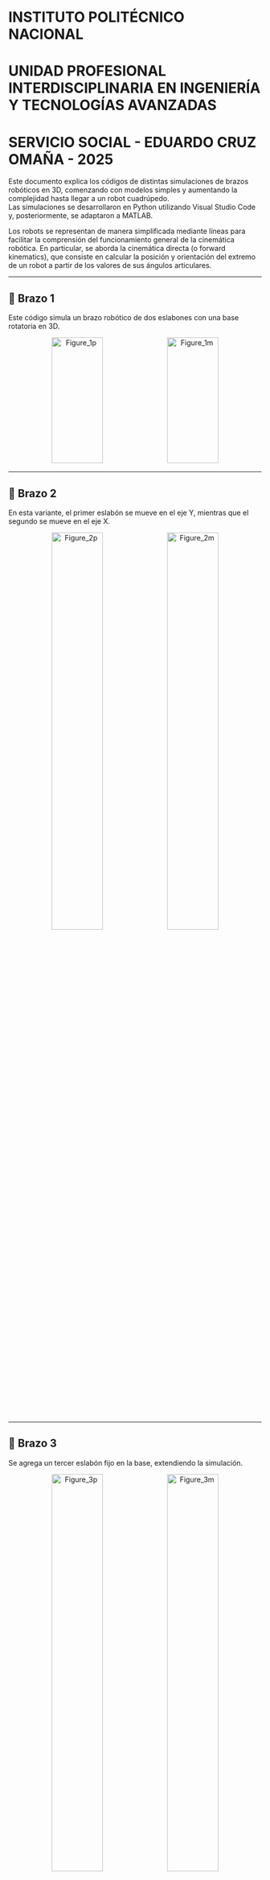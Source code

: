 # INSTITUTO POLITÉCNICO NACIONAL  
# UNIDAD PROFESIONAL INTERDISCIPLINARIA EN INGENIERÍA Y TECNOLOGÍAS AVANZADAS  
# SERVICIO SOCIAL - EDUARDO CRUZ OMAÑA - 2025  

Este documento explica los códigos de distintas simulaciones de brazos robóticos en 3D, comenzando con modelos simples y aumentando la complejidad hasta llegar a un robot cuadrúpedo.  
Las simulaciones se desarrollaron en Python utilizando Visual Studio Code y, posteriormente, se adaptaron a MATLAB.  

Los robots se representan de manera simplificada mediante líneas para facilitar la comprensión del funcionamiento general de la cinemática robótica. En particular, se aborda la cinemática directa (o forward kinematics), que consiste en calcular la posición y orientación del extremo de un robot a partir de los valores de sus ángulos articulares.  

---

## 🔹 **Brazo 1**  
Este código simula un brazo robótico de dos eslabones con una base rotatoria en 3D.  

<div align="center">
  <img src="https://github.com/user-attachments/assets/16c40605-b86a-4902-9d95-06ecfb39fb94" alt="Figure_1p" width="45%" height="250">
  <img src="https://github.com/user-attachments/assets/7b8bc2cf-31ee-4dc3-88cd-4053cc527bb2" alt="Figure_1m" width="45%" height="250">
</div>

---

## 🔹 **Brazo 2**  
En esta variante, el primer eslabón se mueve en el eje Y, mientras que el segundo se mueve en el eje X.  

<div align="center">
  <img src="https://github.com/user-attachments/assets/1e14c67c-3c3d-40ab-9b0e-9dd5e89f0df3" alt="Figure_2p" width="45%">
  <img src="https://github.com/user-attachments/assets/e9510ace-b9da-4785-b8ed-d46951b57fa9" alt="Figure_2m" width="45%">
</div>

---

## 🔹 **Brazo 3**  
Se agrega un tercer eslabón fijo en la base, extendiendo la simulación.  

<div align="center">
  <img src="https://github.com/user-attachments/assets/3af5c1ef-87de-461d-8675-81ea6867cc65" alt="Figure_3p" width="45%">
  <img src="https://github.com/user-attachments/assets/0126a0e8-a351-46e1-a6bd-3fa0934b5b64" alt="Figure_3m" width="45%">
</div>

---

## 🔹 **Brazo 4**  
Introduce animación al movimiento del brazo robótico.  

<div align="center">
  <img src="https://github.com/user-attachments/assets/48498484-8fa0-4f1c-955a-6ddc83e468af" alt="Figure_4p" width="45%">
  <img src="https://github.com/user-attachments/assets/49eb3afb-9b77-47d3-9df3-5ee838ae1eda" alt="Figure_4m" width="45%">
</div>

---

## 🔹 **Brazo 5**  
Similar al Brazo 2, pero con animación.  

<div align="center">
  <img src="https://github.com/user-attachments/assets/0b69cf20-6a18-4d28-927d-7a256389c40d" alt="Figure_5p" width="45%">
  <img src="https://github.com/user-attachments/assets/a977a24d-c7b0-413f-adb1-6b08d8f1b577" alt="Figure_5m" width="45%">
</div>

---

## 🔹 **Cuadrúpedo 1**  
Este código modela un robot cuadrúpedo, simulando el movimiento de sus patas mediante cinemática directa.  

<div align="center">
  <img src="https://github.com/user-attachments/assets/ad8ec949-c615-46b7-9b91-879e7ee342a6" alt="Figure_6p" width="45%">
  <img src="https://github.com/user-attachments/assets/7a69099c-4eb1-4fe7-93e6-23ab0098b0e2" alt="Figure_6m" width="45%">
</div>



